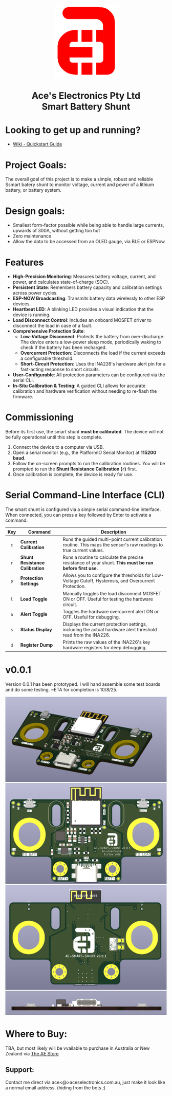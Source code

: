 

<h1 align="center">
  <a href="http://aceselectronics.com.au"><img src=".repo_files/ae_red_320_nobg.png" alt="Ace's Electronics" width="200"></a>  

  Ace's Electronics Pty Ltd  
  Smart Battery Shunt
</h1>

# Looking to get up and running?
- [Wiki - Quickstart Guide](../../wiki/Quickstart-Guide)

# Project Goals:
The overall goal of this project is to make a simple, robust and reliable Ssmart batery shunt to monitor voltage, current and power of a lithium battery, or battery system.

# Design goals:  
- Smallest form-factor possible while being able to handle large currents, upwards of 300A, without getting too hot
- Zero maintenance
- Allow the data to be accessed from an OLED gauge, via BLE or ESPNow

# Features
- **High-Precision Monitoring**: Measures battery voltage, current, and power, and calculates state-of-charge (SOC).
- **Persistent State**: Remembers battery capacity and calibration settings across power cycles.
- **ESP-NOW Broadcasting**: Transmits battery data wirelessly to other ESP devices.
- **Heartbeat LED**: A blinking LED provides a visual indication that the device is running.
- **Load Disconnect Control**: Includes an onboard MOSFET driver to disconnect the load in case of a fault.
- **Comprehensive Protection Suite**:
    - **Low-Voltage Disconnect**: Protects the battery from over-discharge. The device enters a low-power sleep mode, periodically waking to check if the battery has been recharged.
    - **Overcurrent Protection**: Disconnects the load if the current exceeds a configurable threshold.
    - **Short-Circuit Protection**: Uses the INA226's hardware alert pin for a fast-acting response to short circuits.
- **User-Configurable**: All protection parameters can be configured via the serial CLI.
- **In-Situ Calibration & Testing**: A guided CLI allows for accurate calibration and hardware verification without needing to re-flash the firmware.

# Commissioning
Before its first use, the smart shunt **must be calibrated**. The device will not be fully operational until this step is complete.
1.  Connect the device to a computer via USB.
2.  Open a serial monitor (e.g., the PlatformIO Serial Monitor) at **115200 baud**.
3.  Follow the on-screen prompts to run the calibration routines. You will be prompted to run the **Shunt Resistance Calibration (`r`)** first.
4.  Once calibration is complete, the device is ready for use.

# Serial Command-Line Interface (CLI)
The smart shunt is configured via a simple serial command-line interface. When connected, you can press a key followed by Enter to activate a command.

| Key | Command | Description |
|:---:|---|---|
| `c` | **Current Calibration** | Runs the guided multi-point current calibration routine. This maps the sensor's raw readings to true current values. |
| `r` | **Shunt Resistance Calibration** | Runs a routine to calculate the precise resistance of your shunt. **This must be run before first use.** |
| `p` | **Protection Settings** | Allows you to configure the thresholds for Low-Voltage Cutoff, Hysteresis, and Overcurrent Protection. |
| `l` | **Load Toggle** | Manually toggles the load disconnect MOSFET ON or OFF. Useful for testing the hardware circuit. |
| `a` | **Alert Toggle** | Toggles the hardware overcurrent alert ON or OFF. Useful for debugging. |
| `s` | **Status Display** | Displays the current protection settings, including the actual hardware alert threshold read from the INA226. |
| `d` | **Register Dump** | Prints the raw values of the INA226's key hardware registers for deep debugging. |

# v0.0.1
Version 0.0.1 has been prototyped. I will hand assemble some test boards and do some testing. ~ETA for completion is 10/8/25.

![v0.0.1 PCB iso render](.repo_files/product_images/v0_0_1/v0_0_1_iso.png)
![v0.0.1 PCB top render](.repo_files/product_images/v0_0_1/v0_0_1_top.png)
![v0.0.1 PCB rear render](.repo_files/product_images/v0_0_1/v0_0_1_rear.png)
![v0.0.1 PCB front render](.repo_files/product_images/v0_0_1/v0_0_1_front.png)

# Where to Buy:
TBA, but most likely will be vvailable to purchase in Australia or New Zealand via <a href="https://d1b959-f7.myshopify.com/">The AE Store</a>

## Support:
Contact me direct via ace<@>aceselectronics.com.au, just make it look like a normal email address. (hiding from the bots ;)
